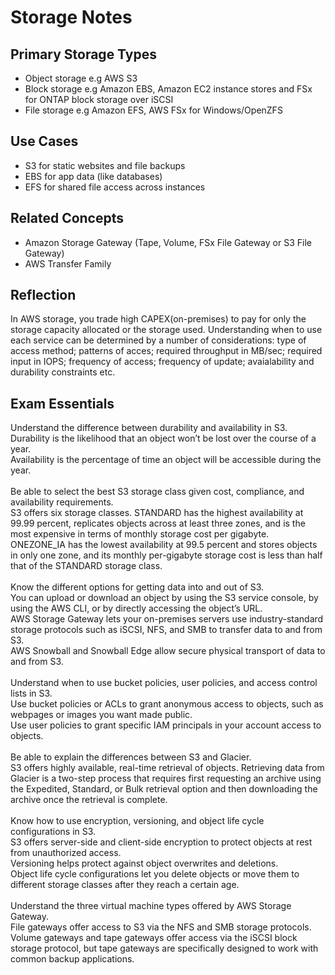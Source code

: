 # Storage Notes

## Primary Storage Types
- Object storage
  e.g AWS S3
- Block storage
  e.g Amazon EBS, Amazon EC2 instance stores and FSx for ONTAP block storage over iSCSI
- File storage
  e.g Amazon EFS, AWS FSx for Windows/OpenZFS

## Use Cases
- S3 for static websites and file backups
- EBS for app data (like databases)
- EFS for shared file access across instances

## Related Concepts
- Amazon Storage Gateway (Tape, Volume, FSx File Gateway or S3 File Gateway)
- AWS Transfer Family

## Reflection
In AWS storage, you trade high CAPEX(on-premises) to pay for only the storage capacity allocated or the storage used. Understanding when to use each service can be determined by a number of considerations: type of access method; patterns of acces; required throughput in MB/sec; required input in IOPS; frequency of access; frequency of update; avaialability and durability constraints etc.

## Exam Essentials
Understand the difference between durability and availability in S3.<br> Durability is the likelihood that an object won’t be lost over the course of a year.<br>Availability is the percentage of time an object will be accessible during the year.
<br><br>
Be able to select the best S3 storage class given cost, compliance, and availability requirements.<br> S3 offers six storage classes. STANDARD has the highest availability at 99.99 percent, replicates objects across at least three zones, and is the most expensive in terms of monthly storage cost per gigabyte. ONEZONE_IA has the lowest availability at 99.5 percent and stores objects in only one zone, and its monthly per-gigabyte storage cost is less than half that of the STANDARD storage class.
<br><br>
Know the different options for getting data into and out of S3.<br> You can upload or download an object by using the S3 service console, by using the AWS CLI, or by directly accessing the object’s URL.<br>AWS Storage Gateway lets your on-premises servers use industry-standard storage protocols such as iSCSI, NFS, and SMB to transfer data to and from S3.<br>AWS Snowball and Snowball Edge allow secure physical transport of data to and from S3.
<br><br>
Understand when to use bucket policies, user policies, and access control lists in S3.<br> Use bucket policies or ACLs to grant anonymous access to objects, such as webpages or images you want made public.<br>Use user policies to grant specific IAM principals in your account access to objects.
<br><br>
Be able to explain the differences between S3 and Glacier.<br> S3 offers highly available, real-time retrieval of objects. Retrieving data from Glacier is a two-step process that requires first requesting an archive using the Expedited, Standard, or Bulk retrieval option and then downloading the archive once the retrieval is complete.
<br><br>
Know how to use encryption, versioning, and object life cycle configurations in S3.<br> S3 offers server-side and client-side encryption to protect objects at rest from unauthorized access.<br>Versioning helps protect against object overwrites and deletions.<br>Object life cycle configurations let you delete objects or move them to different storage classes after they reach a certain age.
<br><br>
Understand the three virtual machine types offered by AWS Storage Gateway.<br> File gateways offer access to S3 via the NFS and SMB storage protocols. Volume gateways and tape gateways offer access via the iSCSI block storage protocol, but tape gateways are specifically designed to work with common backup applications.
